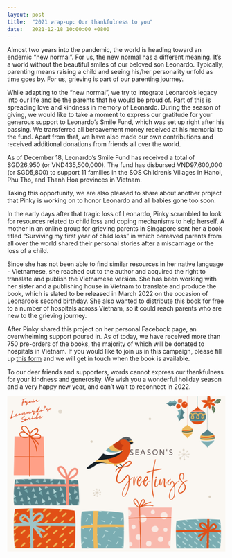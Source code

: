 ```yaml
---
layout: post
title:  "2021 wrap-up: Our thankfulness to you"
date:   2021-12-18 10:00:00 +0800
---
```


Almost two years into the pandemic, the world is heading toward an endemic “new normal”. For us, the new normal has a different meaning. It’s a world without the beautiful smiles of our beloved son Leonardo. Typically, parenting means raising a child and seeing his/her personality unfold as time goes by. For us, grieving is part of our parenting journey.

While adapting to the “new normal”, we try to integrate Leonardo’s legacy into our life and be the parents that he would be proud of. Part of this is spreading love and kindness in memory of Leonardo. During the season of giving, we would like to take a moment to express our gratitude for your generous support to Leonardo’s Smile Fund, which was set up right after his passing. We transferred all bereavement money received at his memorial to the fund. Apart from that, we have also made our own contributions and received additional donations from friends all over the world.

As of December 18, Leonardo’s Smile Fund has received a total of SGD26,950 (or VND435,500,000).
The fund has disbursed VND97,600,000 (or SGD5,800) to support 11 families in the SOS Children’s Villages in Hanoi, Phu Tho, and Thanh Hoa provinces in Vietnam.

Taking this opportunity, we are also pleased to share about another project that Pinky is working on to honor Leonardo and all babies gone too soon.

In the early days after that tragic loss of Leonardo, Pinky scrambled to look for resources related to child loss and coping mechanisms to help herself. A mother in an online group for grieving parents in Singapore sent her a book titled “Surviving my first year of child loss” in which bereaved parents from all over the world shared their personal stories after a miscarriage or the loss of a child.

Since she has not been able to find similar resources in her native language - Vietnamese, she reached out to the author and acquired the right to translate and publish the Vietnamese version. She has been working with her sister and a publishing house in Vietnam to translate and produce the book, which is slated to be released in March 2022 on the occasion of Leonardo’s second birthday. She also wanted to distribute this book for free to a number of hospitals across Vietnam, so it could reach parents who are new to the grieving journey.

After Pinky shared this project on her personal Facebook page, an overwhelming support poured in. As of today, we have received more than 750 pre-orders of the books, the majority of which will be donated to hospitals in Vietnam. If you would like to join us in this campaign, please fill up [this form](https://docs.google.com/forms/d/10KDCzU_43N4CJGX6BdCd9p5k7p3pE58SgPmIBXXlOjk/edit) and we will get in touch when the book is available.

To our dear friends and supporters, words cannot express our thankfulness for your kindness and generosity. We wish you a wonderful holiday season and a very happy new year, and can’t wait to reconnect in 2022.

![Card](/images/Season-greetings-2021.png)
